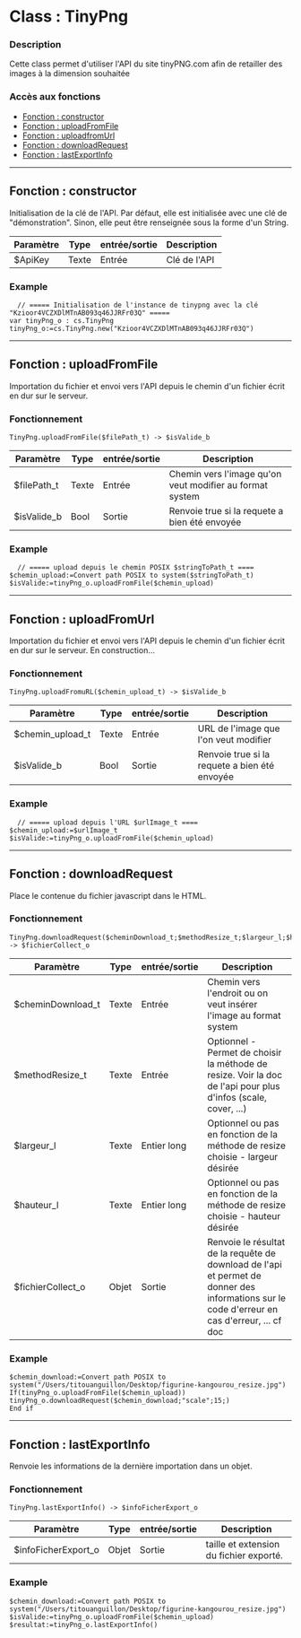 ﻿<!-- Type your summary here -->
# Class : TinyPng

### Description
Cette class permet d'utiliser l'API du site tinyPNG.com afin de retailler des images à la dimension souhaitée

### Accès aux fonctions
* [Fonction : constructor](#fonction--constructor)
* [Fonction : uploadFromFile](#fonction--uploadFromFile)
* [Fonction : uploadfromUrl](#fonction--uploadfromUrl)
* [Fonction : downloadRequest](#fonction--downloadRequest)
* [Fonction : lastExportInfo](#fonction--lastExportInfo)


--------------------------------------------------------------------------------

## Fonction : constructor
Initialisation de la clé de l'API. Par défaut, elle est initialisée avec une clé de "démonstration". Sinon, elle peut être renseignée sous la forme d'un String.

| Paramètre | Type       | entrée/sortie | Description |
| --------- | ---------- | ------------- | ----------- |
| $ApiKey   | Texte      | Entrée        | Clé de l'API |

### Example
```4d
  // ===== Initialisation de l'instance de tinypng avec la clé "Kzioor4VCZXDlMTnAB093q46JJRFr03Q" =====
var tinyPng_o : cs.TinyPng
tinyPng_o:=cs.TinyPng.new("Kzioor4VCZXDlMTnAB093q46JJRFr03Q")
```


--------------------------------------------------------------------------------

## Fonction : uploadFromFile
Importation du fichier et envoi vers l'API depuis le chemin d'un fichier écrit en dur sur le serveur.

### Fonctionnement
```4d
TinyPng.uploadFromFile($filePath_t) -> $isValide_b
```

| Paramètre        | Type       | entrée/sortie | Description |
| ---------------- | ---------- | ------------- | ----------- |
| $filePath_t      | Texte      | Entrée        | Chemin vers l'image qu'on veut modifier au format system |
| $isValide_b      | Bool       | Sortie        | Renvoie true si la requete a bien été envoyée |

### Example
```4d
  // ===== upload depuis le chemin POSIX $stringToPath_t ====
$chemin_upload:=Convert path POSIX to system($stringToPath_t)
$isValide:=tinyPng_o.uploadFromFile($chemin_upload)
```


--------------------------------------------------------------------------------

## Fonction : uploadFromUrl
Importation du fichier et envoi vers l'API depuis le chemin d'un fichier écrit en dur sur le serveur. En construction...

### Fonctionnement
```4d
TinyPng.uploadFromuRL($chemin_upload_t) -> $isValide_b
```

| Paramètre        | Type       | entrée/sortie | Description |
| ---------------- | ---------- | ------------- | ----------- |
| $chemin_upload_t | Texte      | Entrée        | URL de l'image que l'on veut modifier |
| $isValide_b      | Bool       | Sortie        | Renvoie true si la requete a bien été envoyée |


### Example
```4d
  // ===== upload depuis l'URL $urlImage_t ====
$chemin_upload:=$urlImage_t
$isValide:=tinyPng_o.uploadFromFile($chemin_upload)
```


--------------------------------------------------------------------------------

## Fonction : downloadRequest
Place le contenue du fichier javascript dans le HTML.

### Fonctionnement
```4d
TinyPng.downloadRequest($cheminDownload_t;$methodResize_t;$largeur_l;$hauteur_l) -> $fichierCollect_o
```

| Paramètre         | Type      | entrée/sortie | Description |
| ----------------- | ----------| ------------- | ----------- |
| $cheminDownload_t | Texte     | Entrée        | Chemin vers l'endroit ou on veut insérer l'image au format system  |
| $methodResize_t   | Texte     | Entrée        | Optionnel - Permet de choisir la méthode de resize. Voir la doc de l'api pour plus d'infos (scale, cover, ...)  |
| $largeur_l        | Texte     | Entier long   | Optionnel ou pas en fonction de la méthode de resize choisie - largeur désirée  |
| $hauteur_l        | Texte     | Entier long   | Optionnel ou pas en fonction de la méthode de resize choisie - hauteur désirée  |
| $fichierCollect_o | Objet     | Sortie        | Renvoie le résultat de la requête de download de l'api et permet de donner des informations sur le code d'erreur en cas d'erreur, ... cf doc  |

### Example

```4d
$chemin_download:=Convert path POSIX to system("/Users/titouanguillon/Desktop/figurine-kangourou_resize.jpg")
If(tinyPng_o.uploadFromFile($chemin_upload))
tinyPng_o.downloadRequest($chemin_download;"scale";15;)
End if
```


--------------------------------------------------------------------------------

## Fonction : lastExportInfo
Renvoie les informations de la dernière importation dans un objet.

### Fonctionnement
```4d
TinyPng.lastExportInfo() -> $infoFicherExport_o
```

| Paramètre           | Type      | entrée/sortie | Description |
| ------------------- | ----------| ------------- | ----------- |
| $infoFicherExport_o | Objet     | Sortie        | taille et extension du fichier exporté. |

### Example
```4d
$chemin_download:=Convert path POSIX to system("/Users/titouanguillon/Desktop/figurine-kangourou_resize.jpg")
$isValide:=tinyPng_o.uploadFromFile($chemin_upload)
$resultat:=tinyPng_o.lastExportInfo()
```
